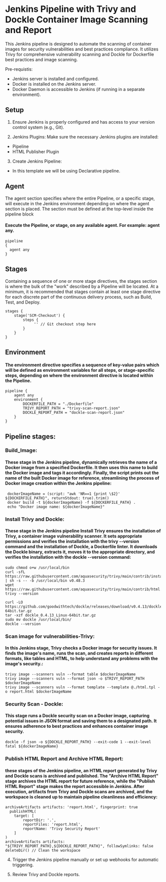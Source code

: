 # Jenkins Pipeline with Trivy and Dockle Container Image Scanning and Report

This Jenkins pipeline is designed to automate the scanning of container images for security vulnerabilities and best practices compliance. It utilizes Trivy for comprehensive vulnerability scanning and Dockle for Dockerfile best practices and image scanning.

Pre-requistis:
 - Jenkins server is installed and configured.
 - Docker is installed on the Jenkins server.
 - Docker Daemon is accessible to Jenkins (if running in a separate environment).      


## Setup

1. Ensure Jenkins is properly configured and has access to your version control system (e.g., Git).

2. Jenkins Plugins: Make sure the necessary Jenkins plugins are installed:
  - Pipeline
  - HTML Publisher Plugin

3. Create Jenkins Pipeline:
 - In this template we will be using Declarative pipeline.

## Agent
The agent section specifies where the entire Pipeline, or a specific stage, will execute in the Jenkins environment depending on where the agent section is placed. The section must be defined at the top-level inside the pipeline block
#### Execute the Pipeline, or stage, on any available agent. For example: agent any.

```
pipeline
{
  agent any
}
```

## Stages
Containing a sequence of one or more stage directives, the stages section is where the bulk of the "work" described by a Pipeline will be located.
At a minimum, it is recommended that stages contain at least one stage directive for each discrete part of the continuous delivery process, such as Build, Test, and Deploy.
```
stages {
    stage('SCM-Checkout') {
        steps {
             '' // Git checkout step here
        }
    }
}

```

## Environment
#### The environment directive specifies a sequence of key-value pairs which will be defined as environment variables for all steps, or stage-specific steps, depending on where the environment directive is located within the Pipeline.

```
pipeline {
    agent any
    environment {
        DOCKERFILE_PATH = "./Dockerfile"
        TRIVY_REPORT_PATH = "trivy-scan-report.json"
        DOCKLE_REPORT_PATH = "dockle-scan-report.json"
    }
}
```
## Pipeline stages:
### Build_Image:
#### These stage in the Jenkins pipeline, dynamically retrieves the name of a Docker image from a specified Dockerfile. It then uses this name to build the Docker image and tags it accordingly. Finally, the script prints out the name of the built Docker image for reference, streamlining the process of Docker image creation within the Jenkins pipeline:
```
 dockerImageName = (script: "awk 'NR==1 {print \$2}' ${DOCKERFILE_PATH}", returnStdout: true).trim()
 docker build -t ${dockerImageName} -f ${DOCKERFILE_PATH} .
 echo "Docker image name: ${dockerImageName}"
``` 

### Install Trivy and Dockle:
#### These stage in the Jenkins pipeline Install Trivy ensures the installation of Trivy, a container image vulnerability scanner. It sets appropriate permissions and verifies the installation with the trivy --version command and the installation of Dockle, a Dockerfile linter. It downloads the Dockle binary, extracts it, moves it to the appropriate directory, and verifies the installation with the dockle --version command:
```
sudo chmod o+w /usr/local/bin
curl -sfL https://raw.githubusercontent.com/aquasecurity/trivy/main/contrib/install.sh | sh -s -- -b /usr/local/bin v0.48.3
wget https://raw.githubusercontent.com/aquasecurity/trivy/main/contrib/html.tpl
trivy --version

curl -LO https://github.com/goodwithtech/dockle/releases/download/v0.4.13/dockle_0.4.13_Linux-64bit.tar.gz
tar -xzf dockle_0.4.13_Linux-64bit.tar.gz
sudo mv dockle /usr/local/bin/
dockle --version
```

### Scan image for vulnerabilities-Trivy:
#### In this Jenkins stage, Trivy checks a Docker image for security issues. It finds the image's name, runs the scan, and creates reports in different formats, like tables and HTML, to help understand any problems with the image's security.:
```
trivy image --scanners vuln --format table $dockerImageName
trivy image --scanners vuln --format json -o $TRIVY_REPORT_PATH $dockerImageName
trivy image --scanners vuln --format template --template @./html.tpl -o report.html $dockerImageName
```
### Security Scan - Dockle:
#### This stage runs a Dockle security scan on a Docker image, capturing potential issues in JSON format and saving them to a designated path. It ensures adherence to best practices and enhances container image security.
```
dockle -f json -o ${DOCKLE_REPORT_PATH} --exit-code 1 --exit-level fatal ${dockerImageName}
```

### Publish HTML Report and Archive HTML Report:
#### these stages of the Jenkins pipeline, an HTML report generated by Trivy and Dockle scans is archived and published. The "Archive HTML Report" stage archives the HTML report for future reference, while the "Publish HTML Report" stage makes the report accessible in Jenkins. After execution, artifacts from Trivy and Dockle scans are archived, and the workspace is cleaned up to maintain pipeline cleanliness and efficiency:
```
archiveArtifacts artifacts: 'report.html', fingerprint: true
  publishHTML(
    target: [
        reportDir: '.',
        reportFiles: 'report.html',
        reportName: 'Trivy Security Report'
    ]
)
archiveArtifacts artifacts: "${TRIVY_REPORT_PATH},${DOCKLE_REPORT_PATH}", followSymlinks: false
deleteDir() // Clean the workspace
``` 

4. Trigger the Jenkins pipeline manually or set up webhooks for automatic triggering.

5. Review Trivy and Dockle reports.
